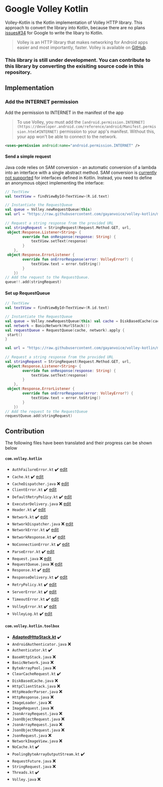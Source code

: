 # Google Volley Kotlin
Volley-Kotlin is the Kotlin implementation of Volley HTTP library. This approach to convert the library into Kotlin, because there are no plans [issues#34](https://github.com/google/volley/issues/34) for Google to write the libary to Kotlin.

>Volley is an HTTP library that makes networking for Android apps easier and most importantly, faster. Volley is available on [GitHub](https://github.com/google/volley).

### This library is still under development. You can contribute to this library by converting the exisiting source code in this repository.

##  Implementation
### Add the INTERNET permission
Add the permission to INTERNET in the manifest of the app
>To use Volley, you must add the `[android.permission.INTERNET](https://developer.android.com/reference/android/Manifest.permission.html#INTERNET)` permission to your app's manifest. Without this, your app won't be able to connect to the network.

```XML
<uses-permission android:name="android.permission.INTERNET" />
```
#### Send a simple request
Java code relies on SAM conversion - an automatic conversion of a lambda into an interface with a single abstract method. SAM conversion is [currently not supported](https://youtrack.jetbrains.com/issue/KT-7770) for interfaces defined in Kotlin. Instead, you need to define an anonymous object implementing the interface:
```Kotlin
// TextView
val textView = findViewById<TextView>(R.id.text)

// Instantiate the RequestQueue
val queue = Volley.newRequestQueue(this)  
val url = "https://raw.githubusercontent.com/gayanvoice/volley-kotlin/master/data/sample.txt" 
 
// Request a string response from the provided URL
val stringRequest = StringRequest(Request.Method.GET, url,  
 object:Response.Listener<String> {  
        override fun onResponse(response: String) {  
            textView.setText(response)  
        }  
    },  
 object:Response.ErrorListener {  
        override fun onErrorResponse(error: VolleyError?) {  
            textView.text = error.toString()  
        }  
    })
// Add the request to the RequestQueue.  
queue!!.add(stringRequest)
```
#### Set up RequestQueue
```Kotlin
// TextView
val textView = findViewById<TextView>(R.id.text)

// Instantiate the RequestQueue
val queue = Volley.newRequestQueue(this) val cache = DiskBasedCache(cacheDir, 1024 * 1024) // 1MB cap  
val network = BasicNetwork(HurlStack())  
val requestQueue = RequestQueue(cache, network).apply {  
 start()
}

val url = "https://raw.githubusercontent.com/gayanvoice/volley-kotlin/master/data/sample.txt" 
 
// Request a string response from the provided URL
val stringRequest = StringRequest(Request.Method.GET, url,  
 object:Response.Listener<String> {  
        override fun onResponse(response: String) {  
            textView.setText(response)  
        }  
    },  
 object:Response.ErrorListener {  
        override fun onErrorResponse(error: VolleyError?) {  
            textView.text = error.toString()  
        }  
    })
// Add the request to the RequestQueue
requestQueue.add(stringRequest)
```
## Contribution

The following files have been translated and their progress can be shown below

#### `com.volley.kotlin`
 - `AuthFailureError.kt` ✔️ [edit](https://github.com/gayanvoice/volley-kotlin/blob/master/library/src/main/java/com/volley/kotlin/AuthFailureError.kt)
 - `Cache.kt` ✔️ [edit](https://github.com/gayanvoice/volley-kotlin/blob/master/library/src/main/java/com/volley/kotlin/Cache.kt)
 - `CacheDispatcher.java` ❌ [edit](https://github.com/gayanvoice/volley-kotlin/blob/master/library/src/main/java/com/volley/kotlin/CacheDispatcher.java)
 - `ClientError.kt` ✔️ [edit](https://github.com/gayanvoice/volley-kotlin/blob/master/library/src/main/java/com/volley/kotlin/ClientError.kt)
 - `DefaultRetryPolicy.kt` ✔️ [edit](https://github.com/gayanvoice/volley-kotlin/blob/master/library/src/main/java/com/volley/kotlin/DefaultRetryPolicy.kt)
 - `ExecutorDelivery.java` ❌ [edit](https://github.com/gayanvoice/volley-kotlin/blob/master/library/src/main/java/com/volley/kotlin/ExecutorDelivery.java)
 - `Header.kt` ✔️ [edit](https://github.com/gayanvoice/volley-kotlin/blob/master/library/src/main/java/com/volley/kotlin/Header.kt)
 - `Network.kt` ✔️ [edit](https://github.com/gayanvoice/volley-kotlin/blob/master/library/src/main/java/com/volley/kotlin/Network.java)
 - `NetworkDispatcher.java` ❌ [edit](https://github.com/gayanvoice/volley-kotlin/blob/master/library/src/main/java/com/volley/kotlin/NetworkDispatcher.java)
 - `NetworkError.kt` ✔️ [edit](https://github.com/gayanvoice/volley-kotlin/blob/master/library/src/main/java/com/volley/kotlin/NetworkError.kt)
 - `NetworkResponse.kt` ✔️ [edit](https://github.com/gayanvoice/volley-kotlin/blob/master/library/src/main/java/com/volley/kotlin/NetworkResponse.kt)
 - `NoConnectionError.kt` ✔️ [edit](https://github.com/gayanvoice/volley-kotlin/blob/master/library/src/main/java/com/volley/kotlin/NoConnectionError.kt)
 - `ParseError.kt` ✔️ [edit](https://github.com/gayanvoice/volley-kotlin/blob/master/library/src/main/java/com/volley/kotlin/ParseError.kt)
 - `Request.java` ❌ [edit](https://github.com/gayanvoice/volley-kotlin/blob/master/library/src/main/java/com/volley/kotlin/Request.java)
 - `RequestQueue.java` ❌ [edit](https://github.com/gayanvoice/volley-kotlin/blob/master/library/src/main/java/com/volley/kotlin/RequestQueue.java)
 - `Response.kt` ✔️ [edit](https://github.com/gayanvoice/volley-kotlin/blob/master/library/src/main/java/com/volley/kotlin/Response.kt)
 - `ResponseDelivery.kt` ✔️ [edit](https://github.com/gayanvoice/volley-kotlin/blob/master/library/src/main/java/com/volley/kotlin/ResponseDelivery.kt)
 - `RetryPolicy.kt` ✔️ [edit](https://github.com/gayanvoice/volley-kotlin/blob/master/library/src/main/java/com/volley/kotlin/RetryPolicy.kt)
 - `ServerError.kt` ✔️ [edit](https://github.com/gayanvoice/volley-kotlin/blob/master/library/src/main/java/com/volley/kotlin/ServerError.kt)
 - `TimeoutError.kt` ✔️ [edit](https://github.com/gayanvoice/volley-kotlin/blob/master/library/src/main/java/com/volley/kotlin/TimeoutError.kt)
 - `VolleyError.kt` ✔️ [edit](https://github.com/gayanvoice/volley-kotlin/blob/master/library/src/main/java/com/volley/kotlin/VolleyError.kt)
 - `VolleyLog.kt` ✔️ [edit](https://github.com/gayanvoice/volley-kotlin/blob/master/library/src/main/java/com/volley/kotlin/VolleyLog.kt)
#### `com.volley.kotlin.toolbox`
 - **[AdaptedHttpStack.kt](https://github.com/gayanvoice/volley-kotlin/blob/master/library/src/main/java/com/volley/kotlin/toolbox/AdaptedHttpStack.kt)** ✔️
 - `AndroidAuthenticator.java` ❌
 - `Authenticator.kt` ✔️
 - `BaseHttpStack.java` ❌
 - `BasicNetwork.java` ❌
 - `ByteArrayPool.java` ❌
 - `ClearCacheRequest.kt` ✔️
 - `DiskBasedCache.java` ❌
 - `HttpClientStack.java` ❌
 - `HttpHeaderParser.java` ❌
 - `HttpResponse.java` ❌
 - `ImageLoader.java` ❌
 - `ImageRequest.java` ❌
 - `JsonArrayRequest.java` ❌
 - `JsonObjectRequest.java` ❌
 - `JsonArrayRequest.java` ❌
 - `JsonObjectRequest.java` ❌
 - `JsonRequest.java` ❌
 - `NetworkImageView.java` ❌
 - `NoCache.kt` ✔️
 - `PoolingByteArrayOutputStream.kt` ✔️
 - `RequestFuture.java` ❌
 - `StringRequest.java` ❌
 - `Threads.kt` ✔️
 - `Volley.java` ❌
 
 
